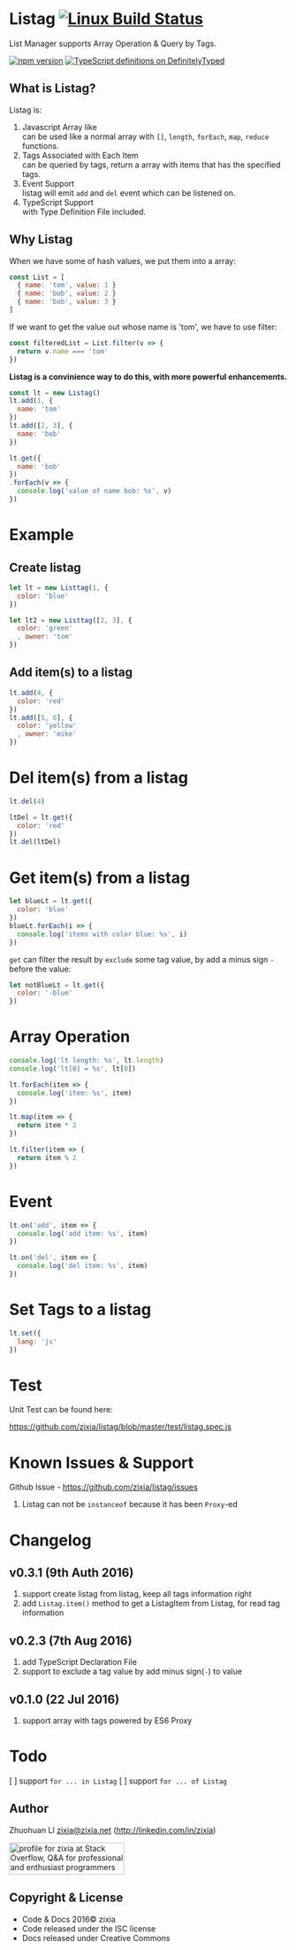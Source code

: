 # Listag [![Linux Build Status](https://travis-ci.org/zixia/listag.svg?branch=master)](https://travis-ci.org/zixia/listag)

List Manager supports Array Operation & Query by Tags.

[![npm version](https://badge.fury.io/js/listag.svg)](https://badge.fury.io/js/listag)
[![TypeScript definitions on DefinitelyTyped](http://definitelytyped.org/badges/standard-flat.svg)](http://definitelytyped.org)

## What is Listag?

Listag is:

1. Javascript Array like  
    can be used like a normal array with `[]`, `length`, `forEach`, `map`, `reduce` functions.
2. Tags Associated with Each Item  
    can be queried by tags, return a array with items that has the specified tags.
3. Event Support  
    listag will emit `add` and `del` event which can be listened on.
4. TypeScript Support  
    with Type Definition File included.

## Why Listag

When we have some of hash values, we put them into a array:

```javascript
const List = [
  { name: 'tom', value: 1 }
  { name: 'bob', value: 2 }
  { name: 'bob', value: 3 }
]
```

If we want to get the value out whose name is 'tom', we have to use filter:

```javascript
const filteredList = List.filter(v => {
  return v.name === 'tom'
})
```

**Listag is a convinience way to do this, with more powerful enhancements.**

```javascript
const lt = new Listag()
lt.add(1, {
  name: 'tom'
})
lt.add([2, 3], {
  name: 'bob'
})

lt.get({
  name: 'bob'
})
.forEach(v => {
  console.log('value of name bob: %s', v)
})
```

# Example

## Create listag


```javascript
let lt = new Listtag(1, {
  color: 'blue'
})

let lt2 = new Listtag([2, 3], {
  color: 'green'
  , owner: 'tom'
})

```

## Add item(s) to a listag

```javascript
lt.add(4, {
  color: 'red'
})
lt.add([5, 6], {
  color: 'yellow'
  , owner: 'mike'
})
```

# Del item(s) from a listag

```javascript
lt.del(4)

ltDel = lt.get({
  color: 'red'
})
lt.del(ltDel)
```

# Get item(s) from a listag

```javascript
let blueLt = lt.get({
  color: 'blue'
})
blueLt.forEach(i => {
  console.log('items with color blue: %s', i)
})
```

`get` can filter the result by `exclude` some tag value, by add a minus sign `-` before the value:

```javascript
let notBlueLt = lt.get({
  color: '-blue'
})
```

# Array Operation

```javascript
console.log('lt length: %s', lt.length)
console.log('lt[0] = %s', lt[0])

lt.forEach(item => {
  console.log('item: %s', item)
})

lt.map(item => {
  return item * 2
})

lt.filter(item => {
  return item % 2
})
```

# Event

```javascript
lt.on('add', item => {
  console.log('add item: %s', item)
})

lt.on('del', item => {
  console.log('del item: %s', item)
})

```

# Set Tags to a listag

```javascript
lt.set({
  lang: 'js'
})
```

# Test

Unit Test can be found here:

https://github.com/zixia/listag/blob/master/test/listag.spec.js

# Known Issues & Support

Github Issue - https://github.com/zixia/listag/issues

1. Listag can not be `instanceof` because it has been `Proxy`-ed

# Changelog

## v0.3.1 (9th Auth 2016)
1. support create listag from listag, keep all tags information right
1. add `Listag.item()` method to get a ListagItem from Listag, for read tag information

## v0.2.3 (7th Aug 2016)
1. add TypeScript Declaration File
1. support to exclude a tag value by add minus sign(`-`) to value

## v0.1.0 (22 Jul 2016)
1. support array with tags powered by ES6 Proxy

# Todo

[ ] support `for ... in Listag`
[ ] support `for ... of Listag`

Author
-----------------
Zhuohuan LI <zixia@zixia.net> (http://linkedin.com/in/zixia)

<a href="http://stackoverflow.com/users/1123955/zixia">
  <img src="http://stackoverflow.com/users/flair/1123955.png" width="208" height="58" alt="profile for zixia at Stack Overflow, Q&amp;A for professional and enthusiast programmers" title="profile for zixia at Stack Overflow, Q&amp;A for professional and enthusiast programmers">
</a>

Copyright & License
-------------------
* Code & Docs 2016© zixia
* Code released under the ISC license
* Docs released under Creative Commons
